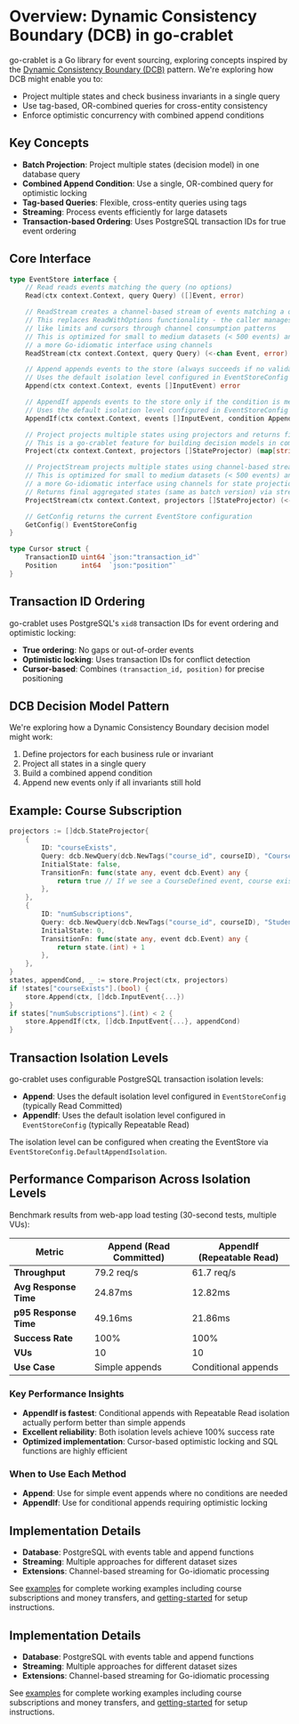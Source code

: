 # Overview: Dynamic Consistency Boundary (DCB) in go-crablet

go-crablet is a Go library for event sourcing, exploring concepts inspired by the [Dynamic Consistency Boundary (DCB)](https://dcb.events/) pattern. We're exploring how DCB might enable you to:

- Project multiple states and check business invariants in a single query
- Use tag-based, OR-combined queries for cross-entity consistency
- Enforce optimistic concurrency with combined append conditions

## Key Concepts

- **Batch Projection**: Project multiple states (decision model) in one database query
- **Combined Append Condition**: Use a single, OR-combined query for optimistic locking
- **Tag-based Queries**: Flexible, cross-entity queries using tags
- **Streaming**: Process events efficiently for large datasets
- **Transaction-based Ordering**: Uses PostgreSQL transaction IDs for true event ordering

## Core Interface

```go
type EventStore interface {
    // Read reads events matching the query (no options)
    Read(ctx context.Context, query Query) ([]Event, error)

    // ReadStream creates a channel-based stream of events matching a query
    // This replaces ReadWithOptions functionality - the caller manages complexity
    // like limits and cursors through channel consumption patterns
    // This is optimized for small to medium datasets (< 500 events) and provides
    // a more Go-idiomatic interface using channels
    ReadStream(ctx context.Context, query Query) (<-chan Event, error)

    // Append appends events to the store (always succeeds if no validation errors)
    // Uses the default isolation level configured in EventStoreConfig
    Append(ctx context.Context, events []InputEvent) error

    // AppendIf appends events to the store only if the condition is met
    // Uses the default isolation level configured in EventStoreConfig
    AppendIf(ctx context.Context, events []InputEvent, condition AppendCondition) error

    // Project projects multiple states using projectors and returns final states and append condition
    // This is a go-crablet feature for building decision models in command handlers
    Project(ctx context.Context, projectors []StateProjector) (map[string]any, AppendCondition, error)

    // ProjectStream projects multiple states using channel-based streaming
    // This is optimized for small to medium datasets (< 500 events) and provides
    // a more Go-idiomatic interface using channels for state projection
    // Returns final aggregated states (same as batch version) via streaming
    ProjectStream(ctx context.Context, projectors []StateProjector) (<-chan map[string]any, <-chan AppendCondition, error)

    // GetConfig returns the current EventStore configuration
    GetConfig() EventStoreConfig
}

type Cursor struct {
    TransactionID uint64 `json:"transaction_id"`
    Position      int64  `json:"position"`
}
```

## Transaction ID Ordering

go-crablet uses PostgreSQL's `xid8` transaction IDs for event ordering and optimistic locking:

- **True ordering**: No gaps or out-of-order events
- **Optimistic locking**: Uses transaction IDs for conflict detection
- **Cursor-based**: Combines `(transaction_id, position)` for precise positioning

## DCB Decision Model Pattern

We're exploring how a Dynamic Consistency Boundary decision model might work:

1. Define projectors for each business rule or invariant
2. Project all states in a single query
3. Build a combined append condition
4. Append new events only if all invariants still hold

## Example: Course Subscription

```go
projectors := []dcb.StateProjector{
    {
        ID: "courseExists",
        Query: dcb.NewQuery(dcb.NewTags("course_id", courseID), "CourseDefined"),
        InitialState: false,
        TransitionFn: func(state any, event dcb.Event) any {
            return true // If we see a CourseDefined event, course exists
        },
    },
    {
        ID: "numSubscriptions",
        Query: dcb.NewQuery(dcb.NewTags("course_id", courseID), "StudentEnrolled"),
        InitialState: 0,
        TransitionFn: func(state any, event dcb.Event) any {
            return state.(int) + 1
        },
    },
}
states, appendCond, _ := store.Project(ctx, projectors)
if !states["courseExists"].(bool) { 
    store.Append(ctx, []dcb.InputEvent{...}) 
}
if states["numSubscriptions"].(int) < 2 { 
    store.AppendIf(ctx, []dcb.InputEvent{...}, appendCond) 
}
```

## Transaction Isolation Levels

go-crablet uses configurable PostgreSQL transaction isolation levels:

- **Append**: Uses the default isolation level configured in `EventStoreConfig` (typically Read Committed)
- **AppendIf**: Uses the default isolation level configured in `EventStoreConfig` (typically Repeatable Read)

The isolation level can be configured when creating the EventStore via `EventStoreConfig.DefaultAppendIsolation`.

## Performance Comparison Across Isolation Levels

Benchmark results from web-app load testing (30-second tests, multiple VUs):

| Metric | Append (Read Committed) | AppendIf (Repeatable Read) |
|--------|------------------------|---------------------------|
| **Throughput** | 79.2 req/s | 61.7 req/s |
| **Avg Response Time** | 24.87ms | 12.82ms |
| **p95 Response Time** | 49.16ms | 21.86ms |
| **Success Rate** | 100% | 100% |
| **VUs** | 10 | 10 |
| **Use Case** | Simple appends | Conditional appends |

### Key Performance Insights

- **AppendIf is fastest**: Conditional appends with Repeatable Read isolation actually perform better than simple appends
- **Excellent reliability**: Both isolation levels achieve 100% success rate
- **Optimized implementation**: Cursor-based optimistic locking and SQL functions are highly efficient

### When to Use Each Method

- **Append**: Use for simple event appends where no conditions are needed
- **AppendIf**: Use for conditional appends requiring optimistic locking

## Implementation Details

- **Database**: PostgreSQL with events table and append functions
- **Streaming**: Multiple approaches for different dataset sizes
- **Extensions**: Channel-based streaming for Go-idiomatic processing

See [examples](examples.md) for complete working examples including course subscriptions and money transfers, and [getting-started](getting-started.md) for setup instructions.

## Implementation Details

- **Database**: PostgreSQL with events table and append functions
- **Streaming**: Multiple approaches for different dataset sizes
- **Extensions**: Channel-based streaming for Go-idiomatic processing

See [examples](examples.md) for complete working examples including course subscriptions and money transfers, and [getting-started](getting-started.md) for setup instructions.
